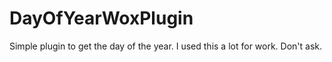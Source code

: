 # DayOfYearWoxPlugin
Simple plugin to get the day of the year. I used this a lot for work. Don't ask.
